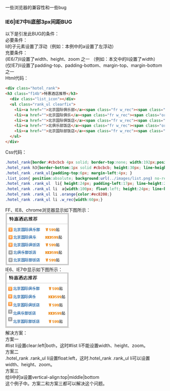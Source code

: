 一些浏览器的兼容性和一些bug       

### IE6|IE7中li底部3px间距BUG       
以下是引发此BUG的条件：     
必要条件：     
li的子元素设置了浮动（例如：本例中的a设置了左浮动）     
充要条件：     
(IE6/7)li设置了width、height、zoom 之一 （例如：本文中的li设置了width）      
(仅IE7)li设置了padding-top、padding-bottom、margin-top、margin-bottom 之一     
Html代码：
```html
<div class="hotel_rank">
<h3 class="f14b">特惠酒店推荐</h3>
  <div class="list_icon"></div>
  <ul class="rank_ul clearfix">
    <li><a href="">北京国际俱乐部</a><span class="fr w_rec"><span class="orange fb">￥599</span>起</span></li>
    <li><a href="">北京国际俱乐</a><span class="fr w_rec"><span class="orange fb">HKD599</span>起</span></li>
    <li><a href="">北京国际俱饭店</a><span class="fr w_rec"><span class="orange fb">￥599</span>起</span></li>
    <li><a href="">北俱乐部饭店</a><span class="fr w_rec"><span class="orange fb">HKD599</span>起</span></li>
    <li><a href="">北京国际部饭店</a><span class="fr w_rec"><span class="orange fb">￥599</span>起</span></li>
  </ul>
</div>
```
Css代码：
```css
.hotel_rank{border:#cbcbcb 4px solid; border-top:none; width:192px;position:relative;}
.hotel_rank h3{border-bottom:1px solid #cbcbcb; height:30px; line-height:30px; padding-left:8px;}
.hotel_rank .rank_ul{padding-top:6px; margin-left:4px; }
.list_icon{ position:absolute; background:url(../images/list.png) no-repeat;top:42px; left:5px; height:109px; width:13px;}
.hotel_rank .rank_ul  li{ height:24px; padding-left:17px; line-height:24px;}
.hotel_rank .rank_ul li  a{width:100px; float:left; height:24px; line-height:24px; overflow:hidden;}
.hotel_rank .rank_ul li .orange{color:#ec8208;}
.hotel_rank .rank_ul li .w_rec{width:60px;}
```
FF、IE8、chrome浏览器显示如下图所示：      
![ie8](/src/assets/images/liie.jpg)       
IE6、IE7中显示如下图所示：      
![ie7](/src/assets/images/liie7.jpg)      
解决方案：     
方案一     
#list li设置clear:left|both，这时#list li不能设置width、height、zoom。      
方案二     
.hotel_rank .rank_ul li设置float:left，这时.hotel_rank .rank_ul li可以设置width、height、zoom。     
方案三     
给li中的a设置vertical-align:top|middle|bottom      
这个例子中。方案二和方案三都可以解决这个问题。 
